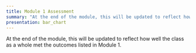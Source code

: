```yaml
---
title: Module 1 Assessment
summary: "At the end of the module, this will be updated to reflect how well the class as a whole met the outcomes in Module 1."
presentation: bar_chart
---
```


At the end of the module, this will be updated to reflect how well the class as a whole met the outcomes listed in Module 1.


<!--
<script>
$(document).ready(function() {

    var colors = ['#00B016', '#00DC1B', '#FFAB00', '#E30B00', '#B00900'];
    var patterns = pattern.generate(colors);

    var chartData = {
        datasets: [{
          label: '{{ page.title }}',
          data: [23, 40, 25, 10, 2],
          backgroundColor: colors
        }],
        labels: ['A', 'B', 'C', 'D', 'F']
    };

    var ctx = $("#chart");
    var chart = new Chart(ctx, { type: 'bar', data: chartData, options: { responsive: false } });

    var patternSwitch = document.querySelector('#pattern-switch');
    patternSwitch.addEventListener('change', function (e) {
      var fill = (e.currentTarget.checked) ? patterns : colors;
      chart.data.datasets[0].backgroundColor = fill;
      chart.update();
    });
});
</script>
-->
